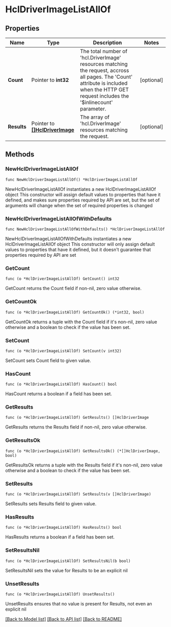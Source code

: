 # HclDriverImageListAllOf

## Properties

Name | Type | Description | Notes
------------ | ------------- | ------------- | -------------
**Count** | Pointer to **int32** | The total number of &#39;hcl.DriverImage&#39; resources matching the request, accross all pages. The &#39;Count&#39; attribute is included when the HTTP GET request includes the &#39;$inlinecount&#39; parameter. | [optional] 
**Results** | Pointer to [**[]HclDriverImage**](hcl.DriverImage.md) | The array of &#39;hcl.DriverImage&#39; resources matching the request. | [optional] 

## Methods

### NewHclDriverImageListAllOf

`func NewHclDriverImageListAllOf() *HclDriverImageListAllOf`

NewHclDriverImageListAllOf instantiates a new HclDriverImageListAllOf object
This constructor will assign default values to properties that have it defined,
and makes sure properties required by API are set, but the set of arguments
will change when the set of required properties is changed

### NewHclDriverImageListAllOfWithDefaults

`func NewHclDriverImageListAllOfWithDefaults() *HclDriverImageListAllOf`

NewHclDriverImageListAllOfWithDefaults instantiates a new HclDriverImageListAllOf object
This constructor will only assign default values to properties that have it defined,
but it doesn't guarantee that properties required by API are set

### GetCount

`func (o *HclDriverImageListAllOf) GetCount() int32`

GetCount returns the Count field if non-nil, zero value otherwise.

### GetCountOk

`func (o *HclDriverImageListAllOf) GetCountOk() (*int32, bool)`

GetCountOk returns a tuple with the Count field if it's non-nil, zero value otherwise
and a boolean to check if the value has been set.

### SetCount

`func (o *HclDriverImageListAllOf) SetCount(v int32)`

SetCount sets Count field to given value.

### HasCount

`func (o *HclDriverImageListAllOf) HasCount() bool`

HasCount returns a boolean if a field has been set.

### GetResults

`func (o *HclDriverImageListAllOf) GetResults() []HclDriverImage`

GetResults returns the Results field if non-nil, zero value otherwise.

### GetResultsOk

`func (o *HclDriverImageListAllOf) GetResultsOk() (*[]HclDriverImage, bool)`

GetResultsOk returns a tuple with the Results field if it's non-nil, zero value otherwise
and a boolean to check if the value has been set.

### SetResults

`func (o *HclDriverImageListAllOf) SetResults(v []HclDriverImage)`

SetResults sets Results field to given value.

### HasResults

`func (o *HclDriverImageListAllOf) HasResults() bool`

HasResults returns a boolean if a field has been set.

### SetResultsNil

`func (o *HclDriverImageListAllOf) SetResultsNil(b bool)`

 SetResultsNil sets the value for Results to be an explicit nil

### UnsetResults
`func (o *HclDriverImageListAllOf) UnsetResults()`

UnsetResults ensures that no value is present for Results, not even an explicit nil

[[Back to Model list]](../README.md#documentation-for-models) [[Back to API list]](../README.md#documentation-for-api-endpoints) [[Back to README]](../README.md)


